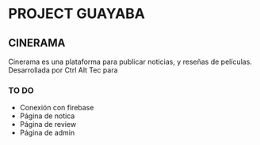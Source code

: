 # PROJECT GUAYABA

## CINERAMA
Cinerama es una plataforma para publicar noticias, y reseñas de películas. Desarrollada por Ctrl Alt Tec para 

### TO DO
- Conexión con firebase
- Página de notica
- Página de review
- Página de admin
